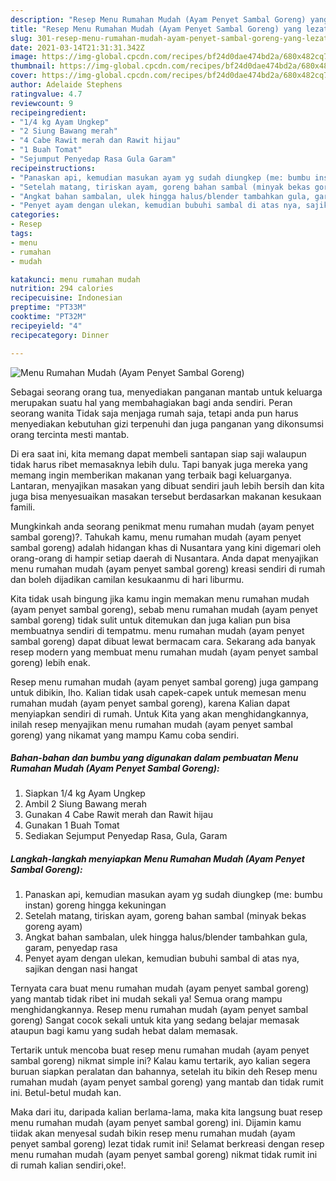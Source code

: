 ```yaml
---
description: "Resep Menu Rumahan Mudah (Ayam Penyet Sambal Goreng) yang lezat Untuk Jualan"
title: "Resep Menu Rumahan Mudah (Ayam Penyet Sambal Goreng) yang lezat Untuk Jualan"
slug: 301-resep-menu-rumahan-mudah-ayam-penyet-sambal-goreng-yang-lezat-untuk-jualan
date: 2021-03-14T21:31:31.342Z
image: https://img-global.cpcdn.com/recipes/bf24d0dae474bd2a/680x482cq70/menu-rumahan-mudah-ayam-penyet-sambal-goreng-foto-resep-utama.jpg
thumbnail: https://img-global.cpcdn.com/recipes/bf24d0dae474bd2a/680x482cq70/menu-rumahan-mudah-ayam-penyet-sambal-goreng-foto-resep-utama.jpg
cover: https://img-global.cpcdn.com/recipes/bf24d0dae474bd2a/680x482cq70/menu-rumahan-mudah-ayam-penyet-sambal-goreng-foto-resep-utama.jpg
author: Adelaide Stephens
ratingvalue: 4.7
reviewcount: 9
recipeingredient:
- "1/4 kg Ayam Ungkep"
- "2 Siung Bawang merah"
- "4 Cabe Rawit merah dan Rawit hijau"
- "1 Buah Tomat"
- "Sejumput Penyedap Rasa Gula Garam"
recipeinstructions:
- "Panaskan api, kemudian masukan ayam yg sudah diungkep (me: bumbu instan) goreng hingga kekuningan"
- "Setelah matang, tiriskan ayam, goreng bahan sambal (minyak bekas goreng ayam)"
- "Angkat bahan sambalan, ulek hingga halus/blender tambahkan gula, garam, penyedap rasa"
- "Penyet ayam dengan ulekan, kemudian bubuhi sambal di atas nya, sajikan dengan nasi hangat"
categories:
- Resep
tags:
- menu
- rumahan
- mudah

katakunci: menu rumahan mudah 
nutrition: 294 calories
recipecuisine: Indonesian
preptime: "PT33M"
cooktime: "PT32M"
recipeyield: "4"
recipecategory: Dinner

---
```



![Menu Rumahan Mudah (Ayam Penyet Sambal Goreng)](https://img-global.cpcdn.com/recipes/bf24d0dae474bd2a/680x482cq70/menu-rumahan-mudah-ayam-penyet-sambal-goreng-foto-resep-utama.jpg)

Sebagai seorang orang tua, menyediakan panganan mantab untuk keluarga merupakan suatu hal yang membahagiakan bagi anda sendiri. Peran seorang  wanita Tidak saja menjaga rumah saja, tetapi anda pun harus menyediakan kebutuhan gizi terpenuhi dan juga panganan yang dikonsumsi orang tercinta mesti mantab.

Di era  saat ini, kita memang dapat membeli santapan siap saji walaupun tidak harus ribet memasaknya lebih dulu. Tapi banyak juga mereka yang memang ingin memberikan makanan yang terbaik bagi keluarganya. Lantaran, menyajikan masakan yang dibuat sendiri jauh lebih bersih dan kita juga bisa menyesuaikan masakan tersebut berdasarkan makanan kesukaan famili. 



Mungkinkah anda seorang penikmat menu rumahan mudah (ayam penyet sambal goreng)?. Tahukah kamu, menu rumahan mudah (ayam penyet sambal goreng) adalah hidangan khas di Nusantara yang kini digemari oleh orang-orang di hampir setiap daerah di Nusantara. Anda dapat menyajikan menu rumahan mudah (ayam penyet sambal goreng) kreasi sendiri di rumah dan boleh dijadikan camilan kesukaanmu di hari liburmu.

Kita tidak usah bingung jika kamu ingin memakan menu rumahan mudah (ayam penyet sambal goreng), sebab menu rumahan mudah (ayam penyet sambal goreng) tidak sulit untuk ditemukan dan juga kalian pun bisa membuatnya sendiri di tempatmu. menu rumahan mudah (ayam penyet sambal goreng) dapat dibuat lewat bermacam cara. Sekarang ada banyak resep modern yang membuat menu rumahan mudah (ayam penyet sambal goreng) lebih enak.

Resep menu rumahan mudah (ayam penyet sambal goreng) juga gampang untuk dibikin, lho. Kalian tidak usah capek-capek untuk memesan menu rumahan mudah (ayam penyet sambal goreng), karena Kalian dapat menyiapkan sendiri di rumah. Untuk Kita yang akan menghidangkannya, inilah resep menyajikan menu rumahan mudah (ayam penyet sambal goreng) yang nikamat yang mampu Kamu coba sendiri.

<!--inarticleads1-->

##### Bahan-bahan dan bumbu yang digunakan dalam pembuatan Menu Rumahan Mudah (Ayam Penyet Sambal Goreng):

1. Siapkan 1/4 kg Ayam Ungkep
1. Ambil 2 Siung Bawang merah
1. Gunakan 4 Cabe Rawit merah dan Rawit hijau
1. Gunakan 1 Buah Tomat
1. Sediakan Sejumput Penyedap Rasa, Gula, Garam




<!--inarticleads2-->

##### Langkah-langkah menyiapkan Menu Rumahan Mudah (Ayam Penyet Sambal Goreng):

1. Panaskan api, kemudian masukan ayam yg sudah diungkep (me: bumbu instan) goreng hingga kekuningan
1. Setelah matang, tiriskan ayam, goreng bahan sambal (minyak bekas goreng ayam)
1. Angkat bahan sambalan, ulek hingga halus/blender tambahkan gula, garam, penyedap rasa
1. Penyet ayam dengan ulekan, kemudian bubuhi sambal di atas nya, sajikan dengan nasi hangat




Ternyata cara buat menu rumahan mudah (ayam penyet sambal goreng) yang mantab tidak ribet ini mudah sekali ya! Semua orang mampu menghidangkannya. Resep menu rumahan mudah (ayam penyet sambal goreng) Sangat cocok sekali untuk kita yang sedang belajar memasak ataupun bagi kamu yang sudah hebat dalam memasak.

Tertarik untuk mencoba buat resep menu rumahan mudah (ayam penyet sambal goreng) nikmat simple ini? Kalau kamu tertarik, ayo kalian segera buruan siapkan peralatan dan bahannya, setelah itu bikin deh Resep menu rumahan mudah (ayam penyet sambal goreng) yang mantab dan tidak rumit ini. Betul-betul mudah kan. 

Maka dari itu, daripada kalian berlama-lama, maka kita langsung buat resep menu rumahan mudah (ayam penyet sambal goreng) ini. Dijamin kamu tiidak akan menyesal sudah bikin resep menu rumahan mudah (ayam penyet sambal goreng) lezat tidak rumit ini! Selamat berkreasi dengan resep menu rumahan mudah (ayam penyet sambal goreng) nikmat tidak rumit ini di rumah kalian sendiri,oke!.

